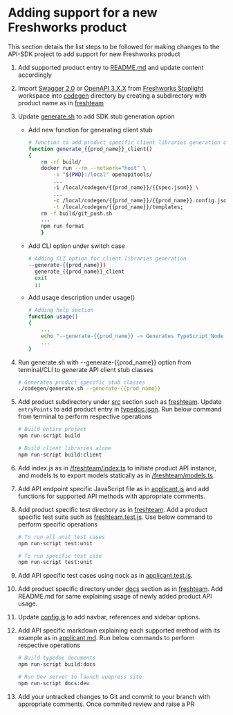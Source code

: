 # Adding support for a new Freshworks product

This section details the list steps to be followed for making changes to the API-SDK project to add support for new Freshworks product

1. Add supported product entry to [README.md](../docs/README.md) and update content accordingly

2. Import [Swagger 2.0](https://swagger.io/specification/v2/) or [OpenAPI 3.X.X](https://swagger.io/specification/) from [Freshworks Stoplight](https://freshworks.stoplight.io/) workspace into [codegen](/codegen/) directory by creating a subdirectory with product name as in [freshteam](/codegen/freshteam/freshteam-v1.0.0.swagger.json)

3. Update [generate.sh](/codegen/generate.sh) to add SDK stub generation option

    - Add new function for generating client stub

        ```sh
        # function to add product specific client libraries generation option 
        function generate_{{prod_name}}_client()
        {
            rm -rf build/
            docker run --rm --network="host" \
                -v "${PWD}:/local" openapitools/
                ...
                -i /local/codegen/{{prod_name}}/{{spec.json}} \
                ...
                -c /local/codegen/{{prod_name}}/{{prod_name}}.config.json \
                -t /local/codegen/{{prod_name}}/templates;
            rm -f build/git_push.sh
            ...
            npm run format
            }
        ```

    - Add CLI option under switch case

        ```sh
        # Adding CLI option for client libraries generation
        --generate-{{prod_name}})
          generate_{{prod_name}}_client
          exit
          ;;

        ```

    - Add usage description under usage()

        ```sh
        # Adding help section
        function usage()
        {
            ...
            echo "--generate-{{prod_name}} -> Generates TypeScript Node SDK for {{prod_name}} APIs"
            ...
        }
        ```

4. Run generate.sh with --generate-{{prod_name}} option from terminal/CLI to generate API client stub classes

    ```sh
    # Generates product specific stub classes
    ./codegen/generate.sh --generate-{{prod_name}}
    ```

5. Add product subdirectory under [src](/src/) section such as [freshteam](/src/freshteam/). Update `entryPoints` to add product entry in [typedoc.json](../typedoc.json). Run below command from terminal to perform respective operations

    ```sh
    # Build entire project
    npm run-script build

    # Build client libraries alone
    npm run-script build:client
    ```

6. Add index.js as in [/freshteam/index.ts](/src/freshteam/index.js) to initiate product API instance, and models.ts to export models statically as in [/freshteam/models.ts](/src/freshteam/models.ts).

7. Add API endpoint specific JavaScript file as in [applicant.js](/src/freshteam/applicants.js) and add functions for supported API methods with appropriate comments.

8. Add product specific test directory as in [freshteam](/test/freshteam/). Add a product specific test suite such as [freshteam.test.js](/test/freshteam/freshteam.test.js). Use below command to perform specific operations

    ```sh
    # To run all unit test cases
    npm run-script test:unit

    # To run specific test case
    npm run-script test:unit
    ```

9. Add API specific test cases using nock as in [applicant.test.js](/test/freshteam/applicants.test.js).

10. Add product specific directory under [docs](/docs/) section as in [freshteam](/docs/freshteam/). Add README.md for same explaining usage of newly added product API usage. 

11. Update [config.js](/docs/.vuepress/config.js) to add navbar, references and sidebar options.

12. Add API specific markdown explaining each supported method with its example as in [applicant.md](/docs/freshteam/applicants.md). Run below commands to perform respective operations

    ```sh
    # Build typedoc documents
    npm run-script build:docs

    # Run Dev server to launch vuepress site
    npm run-script docs:dev
    ```

13. Add your untracked changes to Git and commit to your branch with appropriate comments. Once commited review and raise a PR